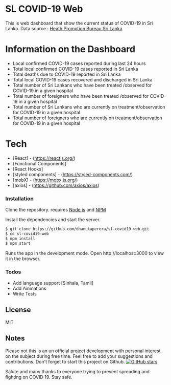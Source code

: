 # SL COVID-19 Web

This is web dashboard that show the current status of COVID-19 in Sri Lanka. Data source : [Heath Promotion Bureau Sri Lanka](https://hpb.health.gov.lk/en/api-documentation)

# Information on the Dashboard

- Local confirmed COVID-19 cases reported during last 24 hours
- Total local confirmed COVID-19 cases reported in Sri Lanka
- Total deaths due to COVID-19 reported in Sri Lanka
- Total local COVID-19 cases recovered and discharged in Sri Lanka
- Total number of Sri Lankans who have been treated /observed for COVID-19 in a given hospital
- Total number of foreigners who have been treated /observed for COVID-19 in a given hospital
- Total number of Sri Lankans who are currently on treatment/observation for COVID-19 in a given hospital
- Total number of foreigners who are currently on treatment/observation for COVID-19 in a given hospital

# Tech

- [React] - (https://reactjs.org/)
- [Functional Components]
- [React Hooks]
- [styled components] - (https://styled-components.com/)
- [mobX] - (https://mobx.js.org/)
- [axios] - (https://github.com/axios/axios)

### Installation

Clone the repository. requires [Node.js](https://nodejs.org/) and [NPM](https://www.npmjs.com/)

Install the dependencies and start the server.

```sh
$ git clone https://github.com/dhanukaperera/sl-covid19-web.git
$ cd sl-covid19-web
$ npm install
$ npm start
```

Runs the app in the development mode.
Open http://localhost:3000 to view it in the browser.

### Todos

- Add language support [Sinhala, Tamil]
- Add Ainmations
- Write Tests

## License

MIT

## Notes

Please not this is an un official project development with personal interest on the subject during free time. Feel free to add your suggestions and contributions. Don't forget to start this project on Github. [![GitHub stars](https://img.shields.io/github/stars/Naereen/StrapDown.js.svg?style=social&label=Star&maxAge=2592000)](https://github.com/dhanukaperera/sl-covid19-web)

Salute and many thanks to everyone trying to prevent spreading and fighting on COVID 19. Stay safe.
